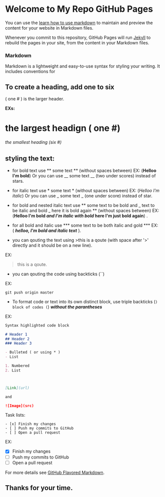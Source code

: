 # Welcome to My Repo GitHub Pages

You can use the [learn how to use markdown](https://github.com/MHD22/reading-notes/edit/gh-pages/index.md) to maintain and preview the content for your website in Markdown files.

Whenever you commit to this repository, GitHub Pages will run [Jekyll](https://jekyllrb.com/) to rebuild the pages in your site, from the content in your Markdown files.

### Markdown

Markdown is a lightweight and easy-to-use syntax for styling your writing. It includes conventions for


## To create a heading, add one to six # 
( one # ) is the larger header.

**EXs:**

# the largest headign ( one #) 
###### the smallest heading (six #)


## styling the text:
- for bold text use ** some text ** (without spaces between) EX: (**Helloo I'm bold**)   Or you can use __ some text __ (two under scores) instead of stars.

- for italic text use * some text * (without spaces between) EX: (*Helloo I'm italic*)   Or you can use _ some text _ (one under score) instead of star.

- for bold and nested italic text use ** some text to be bold and _ text to be italic and bold _ here it is bold again ** (without spaces between) EX: (**Helloo I'm bold _and I'm italic with bold_ here I'm just bold again**) .

- for all bold and italic use *** some text to be both italic and gold *** EX: ( ***helloo, I'm bold and italic text*** ).

- you can qouting the text using >this is a qoute (with space after '>' directly and it should be on a new line).

EX:

> this is a qoute.

- you can qouting the code using backticks (``)  

EX: 

` git push origin master `

- To format code or text into its own distinct block, use triple backticks (```) block of codes (```) ***without the parantheses***

EX:

```markdown
Syntax highlighted code block

# Header 1
## Header 2
### Header 3

- Bulleted ( or using * )
- List

1. Numbered
2. List



[Link](url)

and 

![Image](src)
```
Task lists:
```
- [x] Finish my changes
- [ ] Push my commits to GitHub
- [ ] Open a pull request
```
EX:

- [x] Finish my changes
- [ ] Push my commits to GitHub
- [ ] Open a pull request

For more details see [GitHub Flavored Markdown](https://guides.github.com/features/mastering-markdown/).





## Thanks for your time.
